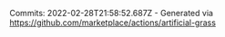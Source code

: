 Commits: 2022-02-28T21:58:52.687Z - Generated via https://github.com/marketplace/actions/artificial-grass
<br>
